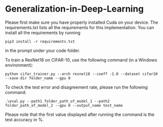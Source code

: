 # Generalization-in-Deep-Learning
Please first make sure you have properly installed Cuda on your device. The requirements.txt lists
all the requirements for this implementation. You can install all the requirements by running
```
pip3 install -r requirements.txt
```
in the prompt under your code folder.

To train a ResNet18 on CIFAR-10, use the following command (in a Windows environment):

```
python cifar_trainer.py --arch resnet18 --coeff -1.0 --dataset cifar10 --save-dir folder_name --gpu 0
```

To check the test error and disagreement rate, please run the following command:
```
.\eval.py --path1 folder_path_of_model_1 --path2 folder_path_of_model_2 --gpu 0 --output_name test_name
```

Please note that the first value displayed after running the command is the test accuracy in %.
